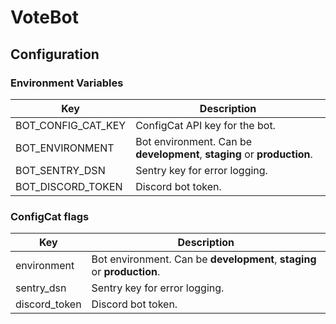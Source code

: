 # VoteBot

## Configuration

### Environment Variables
| Key | Description |
| --- | --- |
| BOT_CONFIG_CAT_KEY | ConfigCat API key for the bot. |
| BOT_ENVIRONMENT | Bot environment. Can be **development**, **staging** or **production**.
| BOT_SENTRY_DSN | Sentry key for error logging. |
| BOT_DISCORD_TOKEN | Discord bot token. |

### ConfigCat flags
| Key | Description |
| --- | --- |
| environment | Bot environment. Can be **development**, **staging** or **production**.
| sentry_dsn | Sentry key for error logging. |
| discord_token | Discord bot token. |